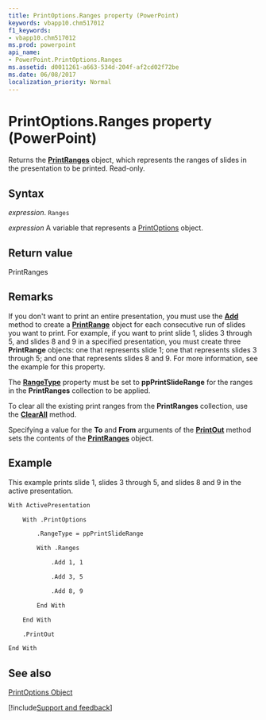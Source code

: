 ```yaml
---
title: PrintOptions.Ranges property (PowerPoint)
keywords: vbapp10.chm517012
f1_keywords:
- vbapp10.chm517012
ms.prod: powerpoint
api_name:
- PowerPoint.PrintOptions.Ranges
ms.assetid: d0011261-a663-534d-204f-af2cd02f72be
ms.date: 06/08/2017
localization_priority: Normal
---
```



# PrintOptions.Ranges property (PowerPoint)

Returns the  **[PrintRanges](PowerPoint.PrintRanges.md)** object, which represents the ranges of slides in the presentation to be printed. Read-only.


## Syntax

_expression_. `Ranges`

_expression_ A variable that represents a [PrintOptions](PowerPoint.PrintOptions.md) object.


## Return value

PrintRanges


## Remarks

If you don't want to print an entire presentation, you must use the  **[Add](PowerPoint.PrintRanges.Add.md)** method to create a **[PrintRange](PowerPoint.PrintRange.md)** object for each consecutive run of slides you want to print. For example, if you want to print slide 1, slides 3 through 5, and slides 8 and 9 in a specified presentation, you must create three **PrintRange** objects: one that represents slide 1; one that represents slides 3 through 5; and one that represents slides 8 and 9. For more information, see the example for this property.

The  **[RangeType](PowerPoint.PrintOptions.RangeType.md)** property must be set to **ppPrintSlideRange** for the ranges in the **PrintRanges** collection to be applied.

To clear all the existing print ranges from the  **PrintRanges** collection, use the **[ClearAll](PowerPoint.PrintRanges.ClearAll.md)** method.

Specifying a value for the  **To** and **From** arguments of the **[PrintOut](PowerPoint.Presentation.PrintOut.md)** method sets the contents of the **[PrintRanges](PowerPoint.PrintRanges.md)** object.


## Example

This example prints slide 1, slides 3 through 5, and slides 8 and 9 in the active presentation.


```vb
With ActivePresentation

    With .PrintOptions

        .RangeType = ppPrintSlideRange

        With .Ranges

            .Add 1, 1

            .Add 3, 5

            .Add 8, 9

        End With

    End With

    .PrintOut

End With
```


## See also


[PrintOptions Object](PowerPoint.PrintOptions.md)

[!include[Support and feedback](~/includes/feedback-boilerplate.md)]